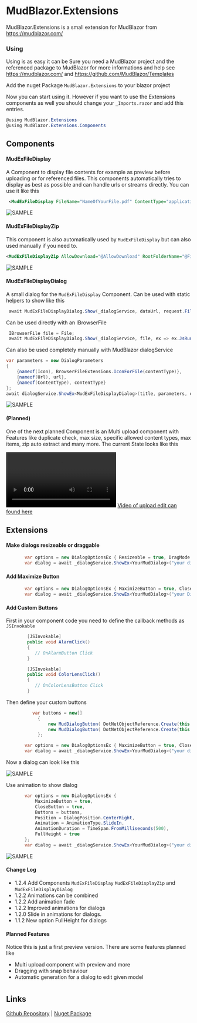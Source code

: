 # MudBlazor.Extensions
MudBlazor.Extensions is a small extension for MudBlazor from https://mudblazor.com/

### Using
Using is as easy it can be
Sure you need a MudBlazor project and the referenced package to MudBlazor for more informations and help see https://mudblazor.com/ and https://github.com/MudBlazor/Templates

Add the nuget Package `MudBlazor.Extensions` to your blazor project

Now you can start using it.
However if you want to use the Extensions components as well you should change your `_Imports.razor` and add this entries.

```csharp
@using MudBlazor.Extensions
@using MudBlazor.Extensions.Components
```

## Components
#### MudExFileDisplay
A Component to display file contents for example as preview before uploading or for referenced files.
This components automatically tries to display as best as possible and can handle urls or streams directly.
You can use it like this

```xml
 <MudExFileDisplay FileName="NameOfYourFile.pdf" ContentType="application/pdf" Url="@Url"></MudExFileDisplay>
```
![SAMPLE](https://raw.githubusercontent.com/fgilde/MudBlazor.Extensions/main/MudBlazor.Extensions/Screenshots/FileDisplayPdf.png)

#### MudExFileDisplayZip 
 This component is also automatically used by `MudExFileDisplay` but can also used manually if you need to.

 ```xml
 <MudExFileDisplayZip AllowDownload="@AllowDownload" RootFolderName="@FileName" ContentStream="@ContentStream" Url="@Url"></MudExFileDisplayZip>
```
![SAMPLE](https://raw.githubusercontent.com/fgilde/MudBlazor.Extensions/main/MudBlazor.Extensions/Screenshots/FileDisplayZip.png)

#### MudExFileDisplayDialog
A small dialog for the `MudExFileDisplay` Component. Can be used with static helpers to show like this

```csharp
 await MudExFileDisplayDialog.Show(_dialogService, dataUrl, request.FileName, request.ContentType, ex => ex.JsRuntime = _jsRuntime);
```

Can be used directly with an IBrowserFile
```csharp
 IBrowserFile file = File;
 await MudExFileDisplayDialog.Show(_dialogService, file, ex => ex.JsRuntime = _jsRuntime);
```

Can also be used completely manually with MudBlazor dialogService
```csharp
var parameters = new DialogParameters
{
    {nameof(Icon), BrowserFileExtensions.IconForFile(contentType)},
    {nameof(Url), url},
    {nameof(ContentType), contentType}
};
await dialogService.ShowEx<MudExFileDisplayDialog>(title, parameters, optionsEx);
```

![SAMPLE](https://raw.githubusercontent.com/fgilde/MudBlazor.Extensions/main/MudBlazor.Extensions/Screenshots/FileDisplayDialog.gif)

#### (Planned)

One of the next planned Component is an Multi upload component with Features like duplicate check, max size, specific allowed content types, max items, zip auto extract and many more. 
The current State looks like this

<video preload="metadata" loading="lazy" controls="true" src="https://github.com/fgilde/MudBlazor.Extensions/blob/main/MudBlazor.Extensions/Screenshots/UploadEdit.mkv?raw=true" ></video>
<a href="https://github.com/fgilde/MudBlazor.Extensions/blob/main/MudBlazor.Extensions/Screenshots/UploadEdit.mkv?raw=true" target="_blank">Video of upload edit can found here</a>

## Extensions

#### Make dialogs resizeable or draggable

```csharp
       var options = new DialogOptionsEx { Resizeable = true, DragMode = MudDialogDragMode.Simple, CloseButton = true,  FullWidth = true };
       var dialog = await _dialogService.ShowEx<YourMudDialog>("your dialog title", parameters, options);
```

#### Add Maximize Button

```csharp
       var options = new DialogOptionsEx { MaximizeButton = true, CloseButton = true};
       var dialog = await _dialogService.ShowEx<YourMudDialog>("your Dialog title", parameters, options);
```

#### Add Custom Buttons

First in your component code you need to define the callback methods as `JSInvokable`

```csharp
        [JSInvokable]
        public void AlarmClick()
        {
           // OnAlarmButton Click
        }

        [JSInvokable]
        public void ColorLensClick()
        {
           // OnColorLensButton Click
        }
```

Then define your custom buttons

```csharp
          var buttons = new[]
            {
                new MudDialogButton( DotNetObjectReference.Create(this as object), nameof(AlarmClick)) {Icon = Icons.Filled.Alarm},
                new MudDialogButton( DotNetObjectReference.Create(this as object), nameof(ColorLensClick)) {Icon = Icons.Filled.ColorLens},
            };
```

```csharp
       var options = new DialogOptionsEx { MaximizeButton = true, CloseButton = true, Buttons = buttons};
       var dialog = await _dialogService.ShowEx<YourMudDialog>("your dialog title", parameters, options);
```

Now a dialog can look like this

![SAMPLE](https://raw.githubusercontent.com/fgilde/MudBlazor.Extensions/main/sampleDialogScreenshot.png)

Use animation to show dialog

```csharp
       var options = new DialogOptionsEx { 
           MaximizeButton = true, 
           CloseButton = true, 
           Buttons = buttons, 
           Position = DialogPosition.CenterRight, 
           Animation = AnimationType.SlideIn, 
           AnimationDuration = TimeSpan.FromMilliseconds(500),
           FullHeight = true
       };
       var dialog = await _dialogService.ShowEx<YourMudDialog>("your dialog title", parameters, options);
```


![SAMPLE](https://raw.githubusercontent.com/fgilde/MudBlazor.Extensions/main/MudBlazor.Extensions/Screenshots/slideIn.gif)

#### Change Log
 - 1.2.4 Add Components `MudExFileDisplay` `MudExFileDisplayZip` and `MudExFileDisplayDialog`
 - 1.2.2 Animations can be combined
 - 1.2.2 Add animation fade
 - 1.2.2 Improved animations for dialogs
 - 1.2.0 Slide in animations for dialogs. 
 - 1.1.2 New option FullHeight for dialogs

#### Planned Features
Notice this is just a first preview version. 
There are some features planned like
 - Multi upload component with preview and more
 - Dragging with snap behaviour 
 - Automatic generation for a dialog to edit given model
 

 #
## Links
[Github Repository](https://github.com/fgilde/MudBlazor.Extensions) | 
[Nuget Package](https://www.nuget.org/packages/MudBlazor.Extensions/)
#
